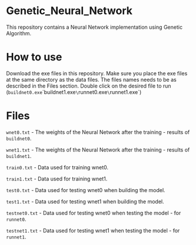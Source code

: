 # Genetic_Neural_Network
This repository contains a Neural Network implementation using Genetic Algorithm. 

# How to use
Download the exe files in this repository.
Make sure you place the exe files at the same directory as the data files. The files names needs to be as described in the Files section.
Double click on the desired file to run (`buildnet0.exe`\`buildnet1.exe` \ `runnet0.exe` \ `runnet1.exe`)

# Files 
`wnet0.txt` - The weights of the Neural Network after the training - results of `buildnet0`. 

`wnet1.txt` - The weights of the Neural Network after the training - results of `buildnet1`. 

`train0.txt` - Data used for training wnet0. 

`train1.txt` - Data used for training wnet1. 

`test0.txt` - Data used for testing wnet0 when building the model. 

`test1.txt` - Data used for testing wnet1 when building the model. 

`testnet0.txt` - Data used for testing wnet0 when testing the model - for `runnet0`. 

`testnet1.txt` - Data used for testing wnet1 when testing the model - for `runnet1`. 

